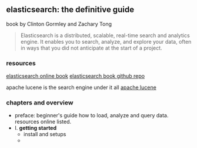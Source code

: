 ## elasticsearch: the definitive guide
book by Clinton Gormley and Zachary Tong

>Elasticsearch is a distributed, scalable, real-time search and analytics engine. It enables you to search, analyze, and explore your data, often in ways that you did not anticipate at the start of a project.

### resources
[elasticsearch online book](https://www.elastic.co/guide/index.html)
[elasticsearch book github repo](https://github.com/elastic/elasticsearch-definitive-guide)

apache lucene is the search engine under it all [apache lucene](https://lucene.apache.org/core/)

### chapters and overview
- preface: beginner's guide how to load, analyze and query data. resources online listed.
- I. **getting started**
	+ install and setups
	+ 